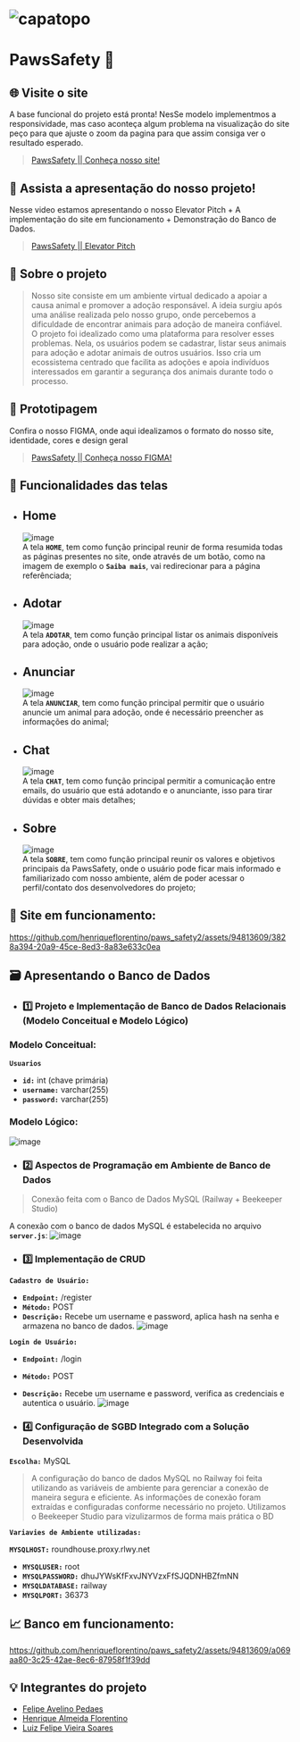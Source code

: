 # ![capatopo](https://github.com/henriqueflorentino/paws_safety2/assets/141787273/d76ef6ac-0765-44c9-902e-6119d841f26a)

# PawsSafety 🐾

## 🌐 Visite o site 
A base funcional do projeto está pronta! NesSe modelo implementmos a responsividade, mas caso aconteça algum problema na visualização do site peço para que ajuste o zoom da pagina para que assim consiga ver o resultado esperado.<br />
> [PawsSafety || Conheça nosso site! ](https://paws-safety.netlify.app/)

## 🔗 Assista a apresentação do nosso projeto!
Nesse video estamos apresentando o nosso Elevator Pitch + A implementação do site em funcionamento + Demonstração do Banco de Dados.<br />
> [PawsSafety || Elevator Pitch ](https://www.youtube.com/watch?v=aoKoGreTEEQ)


## 📜 Sobre o projeto 
> Nosso site consiste em um ambiente virtual dedicado a apoiar a causa animal e promover a adoção responsável. A ideia surgiu após uma análise realizada pelo nosso grupo, onde percebemos a dificuldade de encontrar animais para adoção de maneira confiável.<br />
> O projeto foi idealizado como uma plataforma para resolver esses problemas. Nela, os usuários podem se cadastrar, listar seus animais para adoção e adotar animais de outros usuários. Isso cria um ecossistema centrado que facilita as adoções e apoia indivíduos interessados em garantir a segurança dos animais durante todo o processo.

## 📂 Prototipagem
Confira o nosso FIGMA, onde aqui idealizamos o formato do nosso site, identidade, cores e design geral<br />
> [PawsSafety || Conheça nosso FIGMA! ](https://www.figma.com/file/4BZW83YcSUZudV12h0fniL/PawsSafety-Page?type=design&node-id=0-1&mode=design&t=hGjAcsi8cmQYh7lF-0)

## 🎯 Funcionalidades das telas

* ## Home
    ![image](https://github.com/henriqueflorentino/paws_safety2/assets/141787273/569801eb-38ba-422a-9462-a13b8cd448db)<br />
    A tela **`HOME`**, tem como função principal reunir de forma resumida todas as páginas presentes no site, onde através de um botão, como na imagem de exemplo o **`Saiba mais`**, vai redirecionar para a página referênciada;
* ## Adotar
    ![image](https://github.com/henriqueflorentino/paws_safety2/assets/141787273/8cb1fbf9-f43c-4d28-932c-f3dfac0bfb7b)<br />
    A tela **`ADOTAR`**, tem como função principal listar os animais disponíveis para adoção, onde o usuário pode realizar a ação;
* ## Anunciar
    ![image](https://github.com/henriqueflorentino/paws_safety2/assets/141787273/ca23d3e8-8565-4957-afe5-bc0b94d7eda7)<br />
    A tela **`ANUNCIAR`**, tem como função principal permitir que o usuário anuncie um animal para adoção, onde é necessário preencher as informações do animal;
* ## Chat
    ![image](https://github.com/henriqueflorentino/paws_safety2/assets/141787273/7f03eb42-577f-4e92-bbdf-62c37307a307)<br />
    A tela **`CHAT`**, tem como função principal permitir a comunicação entre emails, do usuário que está adotando e o anunciante, isso para tirar dúvidas e obter mais detalhes;
* ## Sobre
    ![image](https://github.com/henriqueflorentino/paws_safety2/assets/141787273/74893136-61f9-4470-9bc8-6e4d2cc4331d)<br />
    A tela **`SOBRE`**, tem como função principal reunir os valores e objetivos principais da PawsSafety, onde o usuário pode ficar mais informado e familiarizado com nosso ambiente, além de poder acessar o perfil/contato dos desenvolvedores do projeto;


## 🔎 Site em funcionamento:


https://github.com/henriqueflorentino/paws_safety2/assets/94813609/3828a394-20a9-45ce-8ed3-8a83e633c0ea






## 🗃️ Apresentando o Banco de Dados
* ### 1️⃣ Projeto e Implementação de Banco de Dados Relacionais (Modelo Conceitual e Modelo Lógico)
### Modelo Conceitual:

**`Usuarios`**
* **`id:`** int (chave primária)
* **`username:`** varchar(255)
* **`password:`** varchar(255)

### Modelo Lógico:
![image](https://github.com/henriqueflorentino/paws_safety2/assets/94813609/a4534ed9-85a5-449c-bd94-e195725006f5)

* ### 2️⃣ Aspectos de Programação em Ambiente de Banco de Dados
> Conexão feita com o Banco de Dados MySQL (Railway + Beekeeper Studio)

A conexão com o banco de dados MySQL é estabelecida no arquivo **`server.js`**:
![image](https://github.com/henriqueflorentino/paws_safety2/assets/94813609/cfd73c35-b1da-4dd4-ae8c-c955e0e1b3ae)

* ### 3️⃣ Implementação de CRUD
  
**`Cadastro de Usuário:`**
* **`Endpoint:`** /register
* **`Método:`** POST
* **`Descrição:`** Recebe um username e password, aplica hash na senha e armazena no banco de dados.
![image](https://github.com/henriqueflorentino/paws_safety2/assets/94813609/fbe4eeef-c4bc-4a9c-831c-837745d67775)

**`Login de Usuário:`**
* **`Endpoint:`** /login
* **`Método:`** POST
* **`Descrição:`** Recebe um username e password, verifica as credenciais e autentica o usuário.
![image](https://github.com/henriqueflorentino/paws_safety2/assets/94813609/f24f2c86-a5b5-459d-bd17-28f90fe60dc2)

* ### 4️⃣ Configuração de SGBD Integrado com a Solução Desenvolvida
  
**`Escolha:`** MySQL

> A configuração do banco de dados MySQL no Railway foi feita utilizando as variáveis de ambiente para gerenciar a conexão de maneira segura e eficiente. As informações de conexão foram extraídas e configuradas conforme necessário no projeto. Utilizamos o Beekeeper Studio para vizulizarmos de forma mais prática o BD
  
**`Variavies de Ambiente utilizadas:`**

**`MYSQLHOST:`** roundhouse.proxy.rlwy.net
* **`MYSQLUSER:`** root
* **`MYSQLPASSWORD:`** dhuJYWsKfFxvJNYVzxFfSJQDNHBZfmNN
* **`MYSQLDATABASE:`** railway
* **`MYSQLPORT:`** 36373

## 📈 Banco em funcionamento:


https://github.com/henriqueflorentino/paws_safety2/assets/94813609/a069aa80-3c25-42ae-8ec6-87958f1f39dd





## 💡 Integrantes do projeto

* [Felipe Avelino Pedaes](https://github.com/ITzspi)
* [Henrique Almeida Florentino](https://github.com/henriqueflorentino)
* [Luiz Felipe Vieira Soares](https://github.com/luizfelipesoarees)


